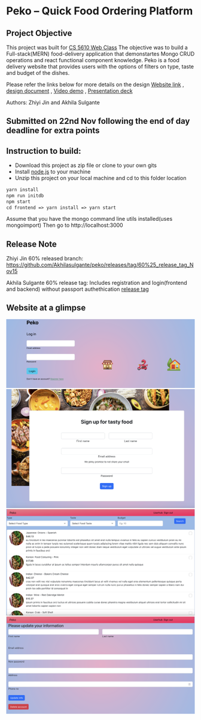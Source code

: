 # Peko – Quick Food Ordering Platform

## Project Objective

This project was built for [CS 5610 Web Class](https://johnguerra.co/classes/webDevelopment_fall_2022/)
The objective was to build a Full-stack(MERN) food-delivery application that demonstartes Mongo CRUD operations and react functional component knowledge.
Peko is a food delivery website that provides users with the options of filters on type, taste and budget of the dishes.

Please refer the links below for more details on the design
[Website link](https://peco.onrender.com) ,
[design document](https://docs.google.com/document/d/1jzWYi_rLIvOwMelJkPmKe2k9Y0Ybm0Ga6NWGsU6-QGE/edit) ,
[Video demo](https://www.youtube.com/watch?v=tOs2vFTsRKQ) ,
[Presentation deck](https://docs.google.com/presentation/d/1zDXrE-026RhZmQj-rGohoPSdSbZRC6I9znmc4vsmnUs/edit#slide=id.g1955c7bca40_0_330)

Authors: Zhiyi Jin and Akhila Sulgante

## Submitted on **22nd Nov** following the end of day deadline for extra points

## Instruction to build:

- Download this project as zip file or clone to your own gits
- Install [node.js](https://nodejs.org/en/) to your machine
- Unzip this project on your local machine and cd to this folder location

```
yarn install
npm run initdb
npm start
cd frontend => yarn install => yarn start
```

Assume that you have the mongo command line utils installed(uses mongoimport)
Then go to http://localhost:3000

## Release Note

Zhiyi Jin 60% released branch:
https://github.com/Akhilasulgante/peko/releases/tag/60%25_release_tag_Nov15

Akhila Sulgante 60% release tag: Includes registration and login(frontend and backend) without passport authethication
[release tag](https://github.com/Akhilasulgante/peko/releases/tag/60%25_Akhila_Nov15)

## Website at a glimpse
![Login page](https://github.com/Akhilasulgante/peko/blob/main/Screenshots/Screenshot%202022-11-22%20at%2012.06.19.png)
![Register page](https://github.com/Akhilasulgante/peko/blob/main/Screenshots/Screenshot%202022-11-22%20at%2012.06.28.png)
![Menu page](https://github.com/Akhilasulgante/peko/blob/main/Screenshots/Screenshot%202022-11-22%20at%2012.06.47.png)
![Userhub page](https://github.com/Akhilasulgante/peko/blob/main/Screenshots/Screenshot%202022-11-22%20at%2012.07.04.png)
